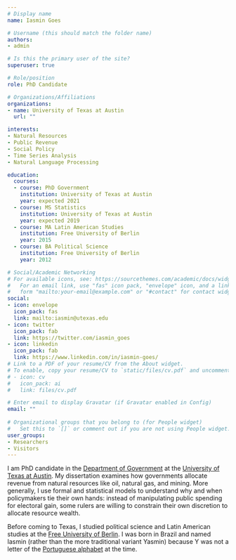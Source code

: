 ```yaml
---
# Display name
name: Iasmin Goes

# Username (this should match the folder name)
authors:
- admin

# Is this the primary user of the site?
superuser: true

# Role/position
role: PhD Candidate

# Organizations/Affiliations
organizations:
- name: University of Texas at Austin
  url: ""

interests:
- Natural Resources
- Public Revenue 
- Social Policy
- Time Series Analysis
- Natural Language Processing

education:
  courses:
  - course: PhD Government
    institution: University of Texas at Austin
    year: expected 2021
  - course: MS Statistics
    institution: University of Texas at Austin
    year: expected 2019
  - course: MA Latin American Studies
    institution: Free University of Berlin
    year: 2015
  - course: BA Political Science
    institution: Free University of Berlin
    year: 2012

# Social/Academic Networking
# For available icons, see: https://sourcethemes.com/academic/docs/widgets/#icons
#   For an email link, use "fas" icon pack, "envelope" icon, and a link in the
#   form "mailto:your-email@example.com" or "#contact" for contact widget.
social:
- icon: envelope
  icon_pack: fas
  link: mailto:iasmin@utexas.edu
- icon: twitter
  icon_pack: fab
  link: https://twitter.com/iasmin_goes
- icon: linkedin
  icon_pack: fab
  link: https://www.linkedin.com/in/iasmin-goes/
# Link to a PDF of your resume/CV from the About widget.
# To enable, copy your resume/CV to `static/files/cv.pdf` and uncomment the lines below.  
# - icon: cv
#   icon_pack: ai
#   link: files/cv.pdf

# Enter email to display Gravatar (if Gravatar enabled in Config)
email: ""
  
# Organizational groups that you belong to (for People widget)
#   Set this to `[]` or comment out if you are not using People widget.  
user_groups:
- Researchers
- Visitors
---
```


I am PhD candidate in the [Department of Government](http://www.utexas.edu/cola/government/) at the [University of Texas at Austin](https://www.utexas.edu). My dissertation examines how governments allocate revenue from natural resources like oil, natural gas, and mining. More generally, I use formal and statistical models to understand why and when policymakers tie their own hands: instead of manipulating public spending for electoral gain, some rulers are willing to constrain their own discretion to allocate resource wealth. 

Before coming to Texas, I studied political science and Latin American studies at the [Free University of Berlin](https://www.fu-berlin.de/en/index.html). I was born in Brazil and named Iasmin (rather than the more traditional variant Yasmin) because Y was not a letter of the [Portuguese alphabet](https://en.wikipedia.org/wiki/Portuguese_orthography) at the time.